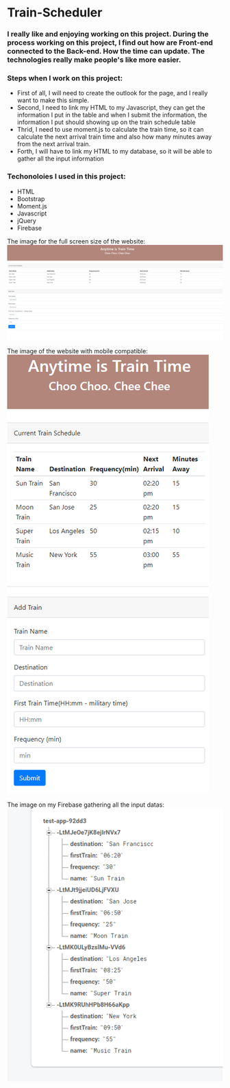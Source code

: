 # Train-Scheduler

### I really like and enjoying working on this project. During the process working on this project, I find out how are Front-end connected to the Back-end. How the time can update. The technologies really make people's like more easier.

### Steps when I work on this project:
- First of all, I will need to create the outlook for the page, and I really want to make this simple.
- Second, I need to link my HTML to my Javascript, they can get the information I put in the table and when I submit the information, the information I put should showing up on the train schedule table
- Thrid, I need to use moment.js to calculate the train time, so it can calculate the next arrival train time and also how many minutes away from the next arrival train.
- Forth, I will have to link my HTML to my database, so it will be able to gather all the input information

### Techonoloies I used in this project:

- HTML
- Bootstrap
- Moment.js
- Javascript
- jQuery
- Firebase

The image for the full screen size of the website:
![Full size website](images/1.png)

The image of the website with mobile compatible:
![Mobile Compatible](images/2.png)

The image on my Firebase gathering all the input datas:
![Mobile Compatible](images/3.png)